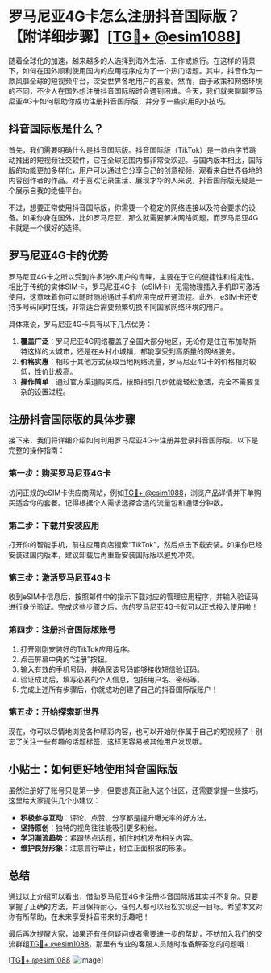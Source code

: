# 罗马尼亚4G卡怎么注册抖音国际版？【附详细步骤】[[TG💪+ @esim1088](https://t.me/s/esim1088)]

随着全球化的加速，越来越多的人选择到海外生活、工作或旅行。在这样的背景下，如何在国外顺利使用国内的应用程序成为了一个热门话题。其中，抖音作为一款风靡全球的短视频平台，深受世界各地用户的喜爱。然而，由于政策和网络环境的不同，不少人在国外想注册抖音国际版时会遇到困难。今天，我们就来聊聊罗马尼亚4G卡如何帮助你成功注册抖音国际版，并分享一些实用的小技巧。

## 抖音国际版是什么？

首先，我们需要明确什么是抖音国际版。抖音国际版（TikTok）是一款由字节跳动推出的短视频社交软件，它在全球范围内都非常受欢迎。与国内版本相比，国际版的功能更加多样化，用户可以通过它分享自己的创意视频，观看来自世界各地的内容创作者的作品。对于喜欢记录生活、展现才华的人来说，抖音国际版无疑是一个展示自我的绝佳平台。

不过，想要正常使用抖音国际版，你需要一个稳定的网络连接以及符合要求的设备。如果你身在国外，比如罗马尼亚，那么就需要解决网络问题，而罗马尼亚4G卡就是一个很好的选择。

## 罗马尼亚4G卡的优势

罗马尼亚4G卡之所以受到许多海外用户的青睐，主要在于它的便捷性和稳定性。相比于传统的实体SIM卡，罗马尼亚4G卡（eSIM卡）无需物理插入手机即可激活使用，这意味着你可以随时随地通过手机应用完成开通流程。此外，eSIM卡还支持多号码同时在线，非常适合需要频繁切换不同国家网络环境的用户。

具体来说，罗马尼亚4G卡具有以下几点优势：

1. **覆盖广泛**：罗马尼亚4G网络覆盖了全国大部分地区，无论你是住在布加勒斯特这样的大城市，还是在乡村小城镇，都能享受到高质量的网络服务。
2. **价格实惠**：相较于其他方式获取当地网络流量，罗马尼亚4G卡的价格相对较低，性价比极高。
3. **操作简单**：通过官方渠道购买后，按照指引几步就能轻松激活，完全不需要复杂的设置过程。

## 注册抖音国际版的具体步骤

接下来，我们将详细介绍如何利用罗马尼亚4G卡注册并登录抖音国际版。以下是完整的操作指南：

### 第一步：购买罗马尼亚4G卡

访问正规的eSIM卡供应商网站，例如[TG💪+ @esim1088](https://t.me/s/esim1088)，浏览产品详情并下单购买适合你的套餐。记得根据个人需求选择合适的流量包和通话分钟数。

### 第二步：下载并安装应用

打开你的智能手机，前往应用商店搜索“TikTok”，然后点击下载安装。如果你已经安装过国内版本，建议卸载后再重新安装国际版以避免冲突。

### 第三步：激活罗马尼亚4G卡

收到eSIM卡信息后，按照邮件中的指示下载对应的管理应用程序，并输入验证码进行身份验证。完成这些步骤之后，你的罗马尼亚4G卡就可以正式投入使用啦！

### 第四步：注册抖音国际版账号

1. 打开刚刚安装好的TikTok应用程序。
2. 点击屏幕中央的“注册”按钮。
3. 输入有效的手机号码，并确保该号码能够接收短信验证码。
4. 验证成功后，填写必要的个人信息，包括用户名、密码等。
5. 完成上述所有步骤后，你就成功创建了自己的抖音国际版账户！

### 第五步：开始探索新世界

现在，你可以尽情地浏览各种精彩内容，也可以开始制作属于自己的短视频了！别忘了关注一些有趣的话题标签，这样更容易被其他用户发现哦。

## 小贴士：如何更好地使用抖音国际版

虽然注册好了账号只是第一步，但要想真正融入这个社区，还需要掌握一些技巧。这里给大家提供几个小建议：

- **积极参与互动**：评论、点赞、分享都是提升曝光率的好方法。
- **坚持原创**：独特的视角往往能吸引更多粉丝。
- **学习潮流趋势**：紧跟热点话题，抓住时机发布相关内容。
- **维护良好形象**：注意言行举止，树立正面积极的形象。

## 总结

通过以上介绍可以看出，借助罗马尼亚4G卡注册抖音国际版其实并不复杂。只要掌握了正确的方法，并且保持耐心，任何人都可以轻松实现这一目标。希望本文对你有所帮助，在未来享受抖音带来的乐趣吧！

最后再次提醒大家，如果还有任何疑问或者需要进一步的帮助，不妨加入我们的交流群组[TG💪+ @esim1088](https://t.me/s/esim1088)，那里有专业的客服人员随时准备解答您的问题哦！

[[TG💪+ @esim1088](https://t.me/s/esim1088) ![Image](https://i.postimg.cc/4NQfJmqS/Snipaste-2025-05-13-00-14-12.png)]